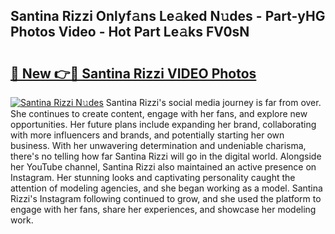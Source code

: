 ## Santina Rizzi Onlyf𝚊ns Le𝚊ked N𝚞des - Part-yHG Photos Video - Hot Part Le𝚊ks FV0sN

# <h2><a href="http://ab23987.deff.icu/?id=Santina+Rizzi">🔗 New 👉🔴 Santina Rizzi VIDEO Photos</a></h2>

[![Santina Rizzi N𝚞des](https://i.imgur.com/rIISA9y.gif)](http://ab23987.deff.icu/?id=Santina+Rizzi)
Santina Rizzi's social media journey is far from over. She continues to create content, engage with her fans, and explore new opportunities. Her future plans include expanding her brand, collaborating with more influencers and brands, and potentially starting her own business. With her unwavering determination and undeniable charisma, there's no telling how far Santina Rizzi will go in the digital world. Alongside her YouTube channel, Santina Rizzi also maintained an active presence on Instagram. Her stunning looks and captivating personality caught the attention of modeling agencies, and she began working as a model. Santina Rizzi's Instagram following continued to grow, and she used the platform to engage with her fans, share her experiences, and showcase her modeling work.

